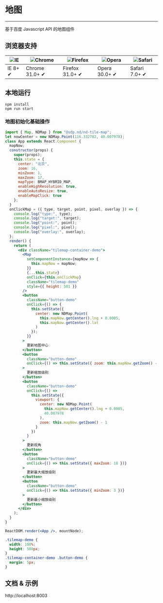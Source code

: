 # 地图

---

基于百度 Javascript API 的地图组件

## 浏览器支持

| ![IE](https://raw.githubusercontent.com/godban/browsers-support-badges/master/src/images/edge.png) | ![Chrome](https://raw.githubusercontent.com/godban/browsers-support-badges/master/src/images/chrome.png) | ![Firefox](https://raw.githubusercontent.com/godban/browsers-support-badges/master/src/images/firefox.png) | ![Opera](https://raw.githubusercontent.com/godban/browsers-support-badges/master/src/images/opera.png) | ![Safari](https://raw.githubusercontent.com/godban/browsers-support-badges/master/src/images/safari.png) |
| -------------------------------------------------------------------------------------------------- | -------------------------------------------------------------------------------------------------------- | ---------------------------------------------------------------------------------------------------------- | ------------------------------------------------------------------------------------------------------ | -------------------------------------------------------------------------------------------------------- |
| IE 8+ ✔                                                                                            | Chrome 31.0+ ✔                                                                                           | Firefox 31.0+ ✔                                                                                            | Opera 30.0+ ✔                                                                                          | Safari 7.0+ ✔                                                                                            |

## 本地运行

```
npm install
npm run start
```

### 地图初始化基础操作

```jsx
import { Map, NDMap } from "@sdp.nd/nd-tile-map";
let nowCenter = new NDMap.Point(116.332782, 40.007978);
class App extends React.Component {
  mapNow;
  constructor(props) {
    super(props);
    this.state = {
      center: "北京",
      zoom: 16,
      minZoom: 1,
      maxZoom: 17,
      mapType: BMAP_HYBRID_MAP,
      enableHighResolution: true,
      enableAutoResize: true,
      enableMapClick: true
    };
  }
  onClickMap = ({ type, target, point, pixel, overlay }) => {
    console.log("type:", type);
    console.log("target:", target);
    console.log("point:", point);
    console.log("pixel:", pixel);
    console.log("overlay:", overlay);
  };
  render() {
    return (
      <div className="tilemap-container-demo">
        <Map
          setComponentInstance={mapNow => {
            this.mapNow = mapNow;
          }}
          {...this.state}
          onClick={this.onClickMap}
          className="tilemap-demo"
          style={{ height: 501 }}
        />
        <button
          className="button-demo"
          onClick={() => {
            this.setState({
              center: new NDMap.Point(
                this.mapNow.getCenter().lng + 0.0005,
                this.mapNow.getCenter().lat
              )
            });
          }}
        >
          更新地图中心
        </button>
        <button
          className="button-demo"
          onClick={() => this.setState({ zoom: this.mapNow.getZoom() - 1 })}
        >
          更新缩放级别
        </button>
        <button
          className="button-demo"
          onClick={() =>
            this.setState({
              viewport: {
                center: new NDMap.Point(
                  this.mapNow.getCenter().lng + 0.0005,
                  40.007978
                ),
                zoom: this.mapNow.getZoom() - 1
              }
            })
          }
        >
          更新视角
        </button>
        <button
          className="button-demo"
          onClick={() => this.setState({ maxZoom: 18 })}
        >
          更新最大缩放级别
        </button>
        <button
          className="button-demo"
          onClick={() => this.setState({ minZoom: 3 })}
        >
          更新最小缩放级别
        </button>
      </div>
    );
  }
}

ReactDOM.render(<App />, mountNode);
```

```css
.tilemap-demo {
  width: 100%;
  height: 500px;
}
.tilemap-container-demo .button-demo {
  margin: 5px;
}
```

## 文档 & 示例

http://localhost:8003
